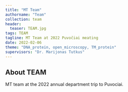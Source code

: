 ```yaml
---
title: "MT Team"
authorname: "Team"
collection: team
header:
  teaser: TEAM.jpg
tags: TEAM
tagline: MT Team at 2022 Puvočiai meating
date: 2022-02-06
theme: "DNA_protein, open_microscopy, TM_protein"
supervisors: "Dr. Marijonas Tutkus"
---
```


<h2>About TEAM</h2>
MT team at the 2022 annual department trip to Puvociai.

<!---{% include author-research-themes.html %}--->
<!---{% include team-member-collaborators.html %}--->
<!---{% include publication-list.html %}--->

